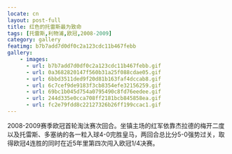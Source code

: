 ```yaml
---
locate: cn
layout: post-full
title: 红色的托雷斯最为致命
tags: [托雷斯,利物浦,欧冠,2008-2009]
category: gallery
featimg: b7b7add7d0df0c2a123cdc11b467febb
gallery:
    - images:
      - url: b7b7add7d0df0c2a123cdc11b467febb.gif
      - url: 0a3682820147f560b31a25f088cdae05.gif
      - url: 6bbd3511ded9f20d81b163faf4dccab8.gif
      - url: 6c7cef9de9183f3cb8354efe32156259.gif
      - url: 69bc1b045d754a0795490c8fd76eedee.gif
      - url: 244d335e0cca708ff2181bcb845858ea.gif
      - url: fc2e79fdd8c22127326b26ff199ccac1.gif
---
```


2008-2009赛季欧冠首轮淘汰赛次回合。坐镇主场的红军依靠杰拉德的梅开二度以及托雷斯、多塞纳的各一粒入球4-0完胜皇马，两回合总比分5-0强势过关，取得欧冠4连胜的同时在近5年里第四次闯入欧冠1/4决赛。